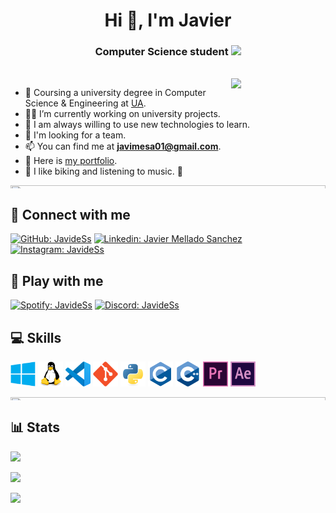 <!--
https://tumblr.com/
https://www.pinterest.es/
https://getemoji.com/
https://github.com/devicons/devicon/tree/master/icons
https://github.com/progfay/shields-with-icon/blob/master/README.md?plain=1
https://github.com/anuraghazra/github-readme-stats
https://rahuldkjain.github.io/gh-profile-readme-generator/
https://gprm.itsvg.in/
-->

<h1 align="center">Hi 👋, I'm Javier</h1>
<h3 align="center">Computer Science student <img width="5%" src="https://github.githubassets.com/images/mona-loading-dark.gif"/></h3>
<br>

<img width="30%" src="https://media.tenor.com/q9s_XmoedE8AAAAi/piske-usagi.gif" align="right"/>

- 🌱 Coursing a university degree in Computer Science & Engineering at [UA](https://www.ua.es/en/index.html).
- 👨‍💻 I’m currently working on university projects.
- 🚀 I am always willing to use new technologies to learn.
- 🔎 I'm looking for a team.
- 📫 You can find me at **javimesa01@gmail.com**.
- 📜 Here is [my portfolio](cv.pdf?raw=true).
- 🌳 I like biking and listening to music. 🎵
<!-- - ⚡ <frase> -->
<!-- - 📚 I’m currently learning different development tools. -->
<!-- - 📜 Here is [my webpage](<url>) and [portfolio](<url>). -->

<img style="display:block; margin-left:auto; margin-right:auto; height:100%; width:100%; max-height:5px" src="https://raw.githubusercontent.com/andreasbm/readme/master/assets/lines/rainbow.png"></img>

## 📌 Connect with me
[![GitHub: JavideSs](https://img.shields.io/github/followers/JavideSs?label=follow&style=social)](https://github.com/JavideSs)
[![Linkedin: Javier Mellado Sanchez](https://img.shields.io/static/v1?logo=Linkedin&message=Javier-Mellado-Sanchez&style=soc&color=blue&label=)](https://www.linkedin.com/in/javier-mellado-sanchez-28a172185/)
[![Instagram: JavideSs](https://img.shields.io/static/v1?logo=Instagram&message=JavideSs&style=flat-square&color=bf1776&logoColor=white&label=)](https://www.instagram.com/javidess/)

## 👾 Play with me
[![Spotify: JavideSs](https://img.shields.io/static/v1?logo=Spotify&message=JavideSs&style=flat-square&color=1DB954&logoColor=white&=&label=)](https://open.spotify.com/user/javidess?si=bfa72b2e36e04347/)
[![Discord: JavideSs](https://img.shields.io/static/v1?logo=Discord&message=JavideSs&style=flat-square&color=7289da&logoColor=white&=&label=)](https://discord.com/users/489107364642029579)

## 💻 Skills
<img src="https://raw.githubusercontent.com/devicons/devicon/master/icons/windows8/windows8-original.svg" alt="windows" width="40" height="40"/> <img src="https://raw.githubusercontent.com/devicons/devicon/master/icons/linux/linux-original.svg" alt="linux" width="40" height="40"/> <img src="https://raw.githubusercontent.com/devicons/devicon/master/icons/vscode/vscode-original.svg" alt="vsc" width="40" height="40"/> <img src="https://raw.githubusercontent.com/devicons/devicon/master/icons/git/git-original.svg" alt="git" width="40" height="40"/> <img src="https://raw.githubusercontent.com/devicons/devicon/master/icons/python/python-original.svg" alt="python" width="40" height="40"/> <img src="https://raw.githubusercontent.com/devicons/devicon/master/icons/c/c-original.svg" alt="c" width="40" height="40"/> <img src="https://raw.githubusercontent.com/devicons/devicon/master/icons/cplusplus/cplusplus-original.svg" alt="c++" width="40" height="40"/> <img src="https://raw.githubusercontent.com/devicons/devicon/master/icons/premierepro/premierepro-original.svg" alt="adobe-premiere-pro" width="40" height="40"/> <img src="https://raw.githubusercontent.com/devicons/devicon/master/icons/aftereffects/aftereffects-original.svg" alt="adobe-after-effects" width="40" height="40"/>

<img style="display:block; margin-left:auto; margin-right:auto; height:100%; width:100%; max-height:5px" src="https://raw.githubusercontent.com/andreasbm/readme/master/assets/lines/rainbow.png"></img>

## 📊 Stats
![](https://komarev.com/ghpvc/?username=javidess)

![](https://metrics.lecoq.io/JavideSs)

![](https://github-readme-stats.vercel.app/api/top-langs?username=javidess&langs_count=6&locale=en&layout=compact&hide_border=true&theme=synthwave&text_color=FFFFFF)